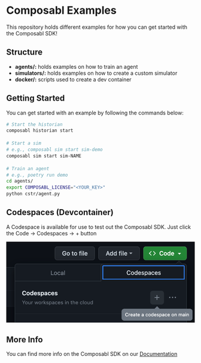 # Composabl Examples

This repository holds different examples for how you can get started with the Composabl SDK!

## Structure

- **agents/:** holds examples on how to train an agent
- **simulators/:** holds examples on how to create a custom simulator
- **docker/:** scripts used to create a dev container

## Getting Started

You can get started with an example by following the commands below:

```bash
# Start the historian
composabl historian start

# Start a sim
# e.g., composabl sim start sim-demo
composabl sim start sim-NAME

# Train an agent
# e.g., poetry run demo
cd agents/
export COMPOSABL_LICENSE="<YOUR_KEY>"
python cstr/agent.py
```

## Codespaces (Devcontainer)

A Codespace is available for use to test out the Composabl SDK. Just click the Code -> Codespaces -> + button

![](./images/demo-codespace.png)

## More Info

You can find more info on the Composabl SDK on our [Documentation](https://docs.composabl.io)
